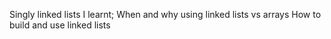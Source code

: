 Singly linked lists
I learnt;
When and why using linked lists vs arrays
How to build and use linked lists

